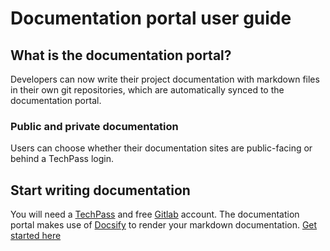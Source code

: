 # Documentation portal user guide

## What is the documentation portal?

Developers can now write their project documentation with markdown files in their own git repositories, which are automatically synced to the documentation portal.

### Public and private documentation

Users can choose whether their documentation sites are public-facing or behind a TechPass login.

## Start writing documentation

You will need a [TechPass](https://portal.techpass.gov.sg) and free [Gitlab](https://www.gitlab.com) account. The documentation portal makes use of [Docsify](https://docsify.js.org) to render your markdown documentation. [Get started here](get-started)